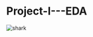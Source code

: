 # Project-I---EDA

![shark](https://media4.giphy.com/media/tw2qkBNhG1xu0/giphy.gif?cid=ecf05e47k20oarq9q0vkpa2ksncmzpr6v71vvybsyrhhwpg4&rid=giphy.gif&ct=g)